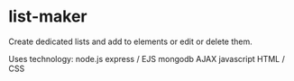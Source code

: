 # list-maker
Create dedicated lists and add to elements or edit or delete them.

Uses technology:
node.js
express / EJS
mongodb
AJAX
javascript
HTML / CSS
